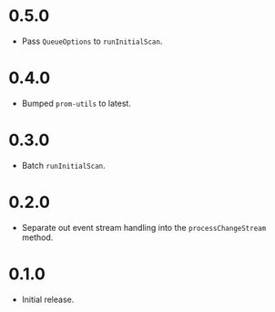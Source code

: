 # 0.5.0

* Pass `QueueOptions` to `runInitialScan`.

# 0.4.0

* Bumped `prom-utils` to latest.

# 0.3.0

* Batch `runInitialScan`. 

# 0.2.0

* Separate out event stream handling into the `processChangeStream` method.

# 0.1.0

* Initial release.
